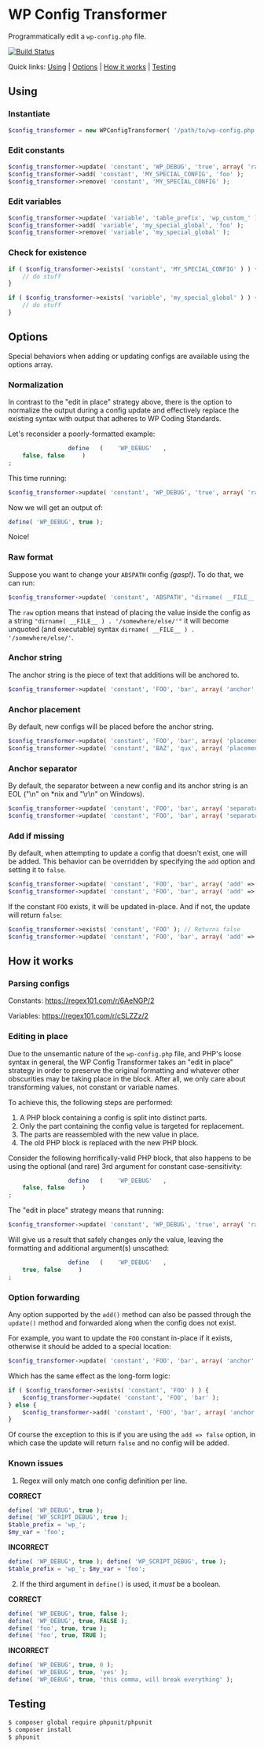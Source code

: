 # WP Config Transformer

Programmatically edit a `wp-config.php` file.

[![Build Status](https://travis-ci.org/wp-cli/wp-config-transformer.svg?branch=master)](https://travis-ci.org/wp-cli/wp-config-transformer)

Quick links: [Using](#using) &#124; [Options](#options) &#124; [How it works](#how-it-works) &#124; [Testing](#testing)

## Using

### Instantiate

```php
$config_transformer = new WPConfigTransformer( '/path/to/wp-config.php' );
```

### Edit constants

```php
$config_transformer->update( 'constant', 'WP_DEBUG', 'true', array( 'raw' => true ) );
$config_transformer->add( 'constant', 'MY_SPECIAL_CONFIG', 'foo' );
$config_transformer->remove( 'constant', 'MY_SPECIAL_CONFIG' );
```

### Edit variables

```php
$config_transformer->update( 'variable', 'table_prefix', 'wp_custom_' );
$config_transformer->add( 'variable', 'my_special_global', 'foo' );
$config_transformer->remove( 'variable', 'my_special_global' );
```

### Check for existence

```php
if ( $config_transformer->exists( 'constant', 'MY_SPECIAL_CONFIG' ) ) {
	// do stuff
}

if ( $config_transformer->exists( 'variable', 'my_special_global' ) ) {
	// do stuff
}
```

## Options

Special behaviors when adding or updating configs are available using the options array.

### Normalization

In contrast to the "edit in place" strategy above, there is the option to normalize the output during a config update and effectively replace the existing syntax with output that adheres to WP Coding Standards.

Let's reconsider a poorly-formatted example:

```php
                 define   (    'WP_DEBUG'   ,
    false, false     )
;
```

This time running:

```php
$config_transformer->update( 'constant', 'WP_DEBUG', 'true', array( 'raw' => true, 'normalize' => true ) );
```

Now we will get an output of:

```php
define( 'WP_DEBUG', true );
```

Noice!

### Raw format

Suppose you want to change your `ABSPATH` config _(gasp!)_. To do that, we can run:

```php
$config_transformer->update( 'constant', 'ABSPATH', "dirname( __FILE__ ) . '/somewhere/else/'", array( 'raw' => true ) );
```

The `raw` option means that instead of placing the value inside the config as a string `"dirname( __FILE__ ) . '/somewhere/else/'"` it will become unquoted (and executable) syntax `dirname( __FILE__ ) . '/somewhere/else/'`.

### Anchor string

The anchor string is the piece of text that additions will be anchored to.

```php
$config_transformer->update( 'constant', 'FOO', 'bar', array( 'anchor' => '/** Absolute path to the WordPress directory' ) ); // Default
```

### Anchor placement

By default, new configs will be placed before the anchor string.

```php
$config_transformer->update( 'constant', 'FOO', 'bar', array( 'placement' => 'before' ) ); // Default
$config_transformer->update( 'constant', 'BAZ', 'qux', array( 'placement' => 'after' ) );
```

### Anchor separator

By default, the separator between a new config and its anchor string is an EOL ("\n" on *nix and "\r\n" on Windows).

```php
$config_transformer->update( 'constant', 'FOO', 'bar', array( 'separator' => PHP_EOL . PHP_EOL ) ); // Default
$config_transformer->update( 'constant', 'FOO', 'bar', array( 'separator' => PHP_EOL ) );
```

### Add if missing

By default, when attempting to update a config that doesn't exist, one will be added. This behavior can be overridden by specifying the `add` option and setting it to `false`.

```php
$config_transformer->update( 'constant', 'FOO', 'bar', array( 'add' => true ) ); // Default
$config_transformer->update( 'constant', 'FOO', 'bar', array( 'add' => false ) );
```

If the constant `FOO` exists, it will be updated in-place. And if not, the update will return `false`:

```php
$config_transformer->exists( 'constant', 'FOO' ); // Returns false
$config_transformer->update( 'constant', 'FOO', 'bar', array( 'add' => false ) ); // Returns false
```

## How it works

### Parsing configs

Constants: https://regex101.com/r/6AeNGP/2

Variables: https://regex101.com/r/cSLZZz/2

### Editing in place

Due to the unsemantic nature of the `wp-config.php` file, and PHP's loose syntax in general, the WP Config Transformer takes an "edit in place" strategy in order to preserve the original formatting and whatever other obscurities may be taking place in the block. After all, we only care about transforming values, not constant or variable names.

To achieve this, the following steps are performed:

1. A PHP block containing a config is split into distinct parts.
2. Only the part containing the config value is targeted for replacement.
3. The parts are reassembled with the new value in place.
4. The old PHP block is replaced with the new PHP block.

Consider the following horrifically-valid PHP block, that also happens to be using the optional (and rare) 3rd argument for constant case-sensitivity:

```php
                 define   (    'WP_DEBUG'   ,
    false, false     )
;
```

The "edit in place" strategy means that running:

```php
$config_transformer->update( 'constant', 'WP_DEBUG', 'true', array( 'raw' => true ) );
```

Will give us a result that safely changes _only_ the value, leaving the formatting and additional argument(s) unscathed:

```php
                 define   (    'WP_DEBUG'   ,
    true, false     )
;
```

### Option forwarding

Any option supported by the `add()` method can also be passed through the `update()` method and forwarded along when the config does not exist.

For example, you want to update the `FOO` constant in-place if it exists, otherwise it should be added to a special location:

```php
$config_transformer->update( 'constant', 'FOO', 'bar', array( 'anchor' => '/** My special location' ) );
```

Which has the same effect as the long-form logic:

```php
if ( $config_transformer->exists( 'constant', 'FOO' ) ) {
    $config_transformer->update( 'constant', 'FOO', 'bar' );
} else {
    $config_transformer->add( 'constant', 'FOO', 'bar', array( 'anchor' => '/** My special area' ) );
}
```

Of course the exception to this is if you are using the `add => false` option, in which case the update will return `false` and no config will be added.

### Known issues

1. Regex will only match one config definition per line.

**CORRECT**
```php
define( 'WP_DEBUG', true );
define( 'WP_SCRIPT_DEBUG', true );
$table_prefix = 'wp_';
$my_var = 'foo';
```

**INCORRECT**
```php
define( 'WP_DEBUG', true ); define( 'WP_SCRIPT_DEBUG', true );
$table_prefix = 'wp_'; $my_var = 'foo';
```

2. If the third argument in `define()` is used, it _must_ be a boolean.

**CORRECT**
```php
define( 'WP_DEBUG', true, false );
define( 'WP_DEBUG', true, FALSE );
define( 'foo', true, true );
define( 'foo', true, TRUE );
```

**INCORRECT**
```php
define( 'WP_DEBUG', true, 0 );
define( 'WP_DEBUG', true, 'yes' );
define( 'WP_DEBUG', true, 'this comma, will break everything' );
```

## Testing

```bash
$ composer global require phpunit/phpunit
$ composer install
$ phpunit
```
